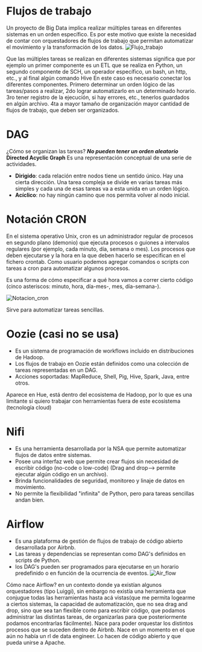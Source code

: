 # Flujos de trabajo
Un proyecto de Big Data implica realizar múltiples tareas en diferentes sistemas en un orden específico. Es por este motivo que existe la necesidad de contar con orquestadores de flujos de trabajo que permitan automatizar el movimiento y la transformación de los datos.
![Flujo_trabajo](../_scr/assets/Flujo_trabajo.jpg)


Que las múltiples tareas se realizan en diferentes sistemas significa que por ejemplo un primer componente es un ETL que se realiza en Python, un segundo componente de SCH, un operador específico, un bash, un http, etc., y al final algún comando Hive
En este caso es necesario conectar los diferentes componentes. Primero determinar un orden lógico de las tareas/pasos a realizar, 2do lograr automatizarlo en un determinado horario. 3ro tener registro de la ejecución, si hay errores, etc., tenerlos guardados en algún archivo. 4ta a mayor tamaño de organización mayor cantidad de flujos de trabajo, que deben ser organizados.

# DAG
¿Cómo se organizan las tareas? ***No pueden tener un orden aleatorio***
**Directed Acyclic Graph** Es una representación conceptual de una serie de actividades.
- **Dirigido**: cada relación entre nodos tiene un sentido único. Hay una cierta dirección. Una tarea compleja se divide en varias tareas más simples y cada una de esas tareas va a esta unida en un orden lógico.
- **Acíclico**: no hay ningún camino que nos permita volver al nodo inicial.

# Notación CRON
En el sistema operativo Unix, cron es un administrador regular de procesos en segundo plano (demonio) que ejecuta procesos o guiones a intervalos regulares (por ejemplo, cada minuto, día, semana o mes). Los procesos que deben ejecutarse y la hora en la que deben hacerlo se especifican en el fichero crontab. Como usuario podemos agregar comandos o scripts con tareas a cron para automatizar algunos procesos.

Es una forma de cómo especificar a qué hora vamos a correr cierto código (cinco asteriscos: minuto, hora, día-mes-, mes, día-semana-).

![Notacion_cron]()

Sirve para automatizar tareas sencillas. 

# Oozie (casi no se usa)
- Es un sistema de programación de workflows incluido en distribuciones de Hadoop.
- Los flujos de trabajo en Oozie están definidos como una colección de tareas representadas en un DAG.
- Acciones soportadas: MapReduce, Shell, Pig, Hive, Spark, Java, entre otros.


Aparece en Hue, está dentro del ecosistema de Hadoop, por lo que es una limitante si quiero trabajar con herramientas fuera de este ecosistema (tecnología cloud)


# Nifi
- Es una herramienta desarrollada por la NSA que permite automatizar flujos de datos entre sistemas.
- Posee una interfaz web que permite crear flujos sin necesidad de escribir código (no-code o low-code) (Drag and drop--> permite ejecutar algún código en un archivo).
- Brinda funcionalidades de seguridad, monitoreo y linaje de datos en movimiento.
- No permite la flexibilidad "infinita" de Python, pero para tareas sencillas andan bien.

# Airflow
- Es una plataforma de gestión de flujos de trabajo de código abierto desarrollada por Airbnb.
- Las tareas y dependencias se representan como DAG's definidos en scripts de Python.
- los DAG's pueden ser programados para ejecutarse en un horario predefinido o en función de la ocurrencia de eventos.
![Air_flow]()

Cómo nace Airflow?
en un contexto donde ya existían algunos orquestadores (tipo Luiggi), sin embargo no existía una herramienta que conjugue todas las herramientas hasta acá vistas(que me permita logearme a ciertos sistemas, la capacidad de automatización, que no sea drag and drop, sino que sea tan flexible como para escribir código, que podamos administrar las distintas tareas, de organizarlas para que posteriormente podamos encontrarlas fácilmente). 
Nace para poder orquestar los distintos procesos que se suceden dentro de Airbnb.
Nace en un momento en el que aún no había un rl de data engineer. 
Lo hacen de código abierto y que pueda unirse a Apache.

























